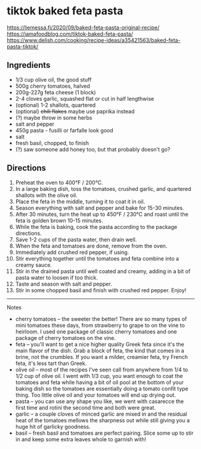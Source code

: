 # tiktok baked feta pasta

https://liemessa.fi/2020/09/baked-feta-pasta-original-recipe/
https://iamafoodblog.com/tiktok-baked-feta-pasta/
https://www.delish.com/cooking/recipe-ideas/a35421563/baked-feta-pasta-tiktok/

## Ingredients

* 1/3 cup olive oil, the good stuff
* 500g cherry tomatoes, halved
* 200g-227g feta cheese (1 block)
* 2-4 cloves garlic, squashed flat or cut in half lengthwise
* (optional) 1-2 shallots, quartered
* (optional) ~~chili flakes~~ maybe use paprika instead
* (?) maybe throw in some herbs
* salt and pepper
* 450g pasta - fusilli or farfalle look good
* salt
* fresh basil, chopped, to finish
* (?) saw someone add honey too, but that probably doesn't go?

## Directions

1. Preheat the oven to 400°F / 200°C.
2. In a large baking dish, toss the tomatoes, crushed garlic, and quartered shallots with the olive oil.
3. Place the feta in the middle, turning it to coat it in oil.
4. Season everything with salt and pepper and bake for 15-30 minutes.
5. After 30 minutes, turn the heat up to 450°F / 230°C and roast until the feta is golden brown 10-15 minutes.
6. While the feta is baking, cook the pasta according to the package directions.
7. Save 1-2 cups of the pasta water, then drain well.
8. When the feta and tomatoes are done, remove from the oven.
9. Immediately add crushed red pepper, if using.
10. Stir everything together until the tomatoes and feta combine into a creamy sauce.
11. Stir in the drained pasta until well coated and creamy, adding in a bit of pasta water to loosen if too thick.
12. Taste and season with salt and pepper.
13. Stir in some chopped basil and finish with crushed red pepper. Enjoy!

---

Notes

* cherry tomatoes – the sweeter the better! There are so many types of mini tomatoes these days, from strawberry to
  grape to on the vine to heirloom. I used one package of classic cherry tomatoes and one package of cherry tomatoes on
  the vine.
* feta – you'll want to get a nice higher quality Greek feta since it's the main flavor of the dish. Grab a block of
  feta, the kind that comes in a brine, not the crumbles. If you want a milder, creamier feta, try French feta, it's
  less tart than Greek.
* olive oil – most of the recipes I've seen call from anywhere from 1/4 to 1/2 cup of olive oil. I went with 1/3 cup,
  you want enough to coat the tomatoes and feta while having a bit of oil pool at the bottom of your baking dish so the
  tomatoes are essentially doing a tomato confit type thing. Too little olive oil and your tomatoes will end up drying
  out.
* pasta – you can use any shape you like, we went with casarecce the first time and rotini the second time and both were
  great.
* garlic – a couple cloves of minced garlic are mixed in and the residual heat of the tomatoes mellows the sharpness out
  while still giving you a huge hit of garlicky goodness.
* basil – fresh basil and tomatoes are perfect pairing. Slice some up to stir in and keep some extra leaves whole to
  garnish with!